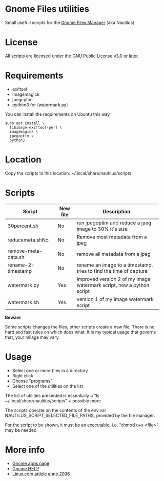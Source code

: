 # Gnome Files utilities

Small usefull scripts for the [Gnome Files Manager](https://apps.gnome.org/da/Nautilus/) (aka Nautilus)

# License

All scripts are licensed under the [GNU Public License v3.0 or later](https://www.gnu.org/licenses/gpl-3.0.html).

# Requirements

- exiftool
- imagemagick
- jpegoptim
- python3 for (watermark.py)

You can install the requirements on Ubuntu this way
```
sudo apt install \
  libimage-exiftool-perl \
  imagemagick \
  jpegoptim \
  python3
```

# Location

Copy the scripts to this location: ~/.local/share/nautilus/scripts

# Scripts

 |Script|New file|Description|
 |------|-----------|---------------|
 |30percent.sh|No|run jpegoptim and reduce a jpeg image to 30% it's size|
 |reducemeta.shNo|No|Remove most metadata from a jpeg|
 |remove-meta-data.sh|No|remove all metadata from a jpeg|
 |rename-2-timestamp|No|rename an image to a timestamp, tries to find the time of capture|
 |watermark.py|Yes|improved version 2 of my image watermark script, now a python script|
 |watermark.sh|Yes|version 1 of my image watermark script|

  **Beware**

 Some scripts changes the files, other scripts create a new file. There is no hard and fast rules on which does what. It is my typical usage that governs that, your milage may vary.

# Usage

- Select one or more files in a directory
- Right click
- Choose "programs"
- Select one of the utilities on the list

The list of utilities presented is essentially a "ls ~/.local/share/nautilus/scripts" + possibly more

The scripts operate on the contents of the env var NAUTILUS_SCRIPT_SELECTED_FILE_PATHS, provided by the file manager. 


For the script to be shown, it must be an executable, i.e. "chmod u+x \<file\>" may be needed.


# More info

- [Gnome apps page](https://apps.gnome.org/da/Nautilus/)
- [Gnome HELP](https://help.gnome.org/users/gnome-help/stable/files.html)
- [Linux.com article anno 2006](https://www.linux.com/news/extending-nautilus-scripts-and-extensions/)